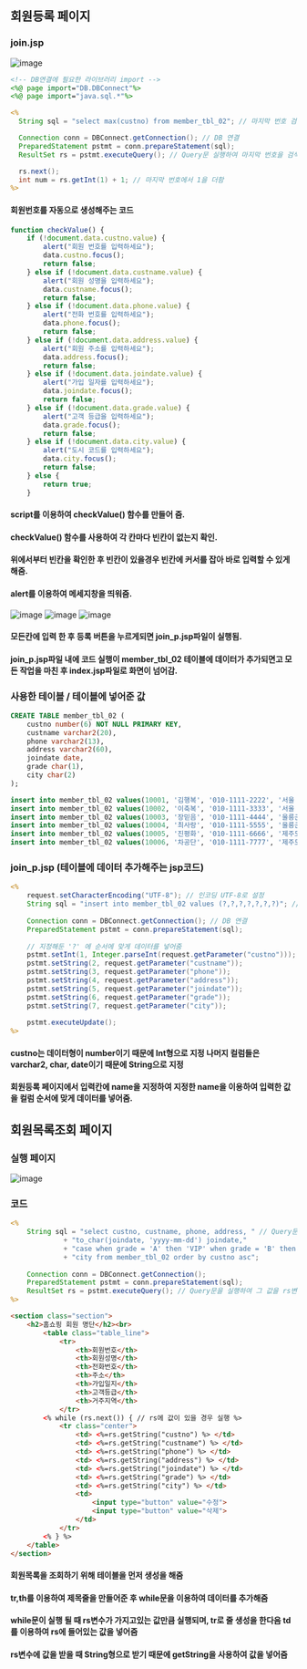 ## 회원등록 페이지
### join.jsp 
![image](https://user-images.githubusercontent.com/93521099/186085777-b9cfe72c-d7e2-4fc8-8fa1-a3ab853d4aef.png)

```jsp
<!-- DB연결에 필요한 라이브러리 import -->
<%@ page import="DB.DBConnect"%>
<%@ page import="java.sql.*"%>

<%
  String sql = "select max(custno) from member_tbl_02"; // 마지막 번호 검색하는 Query문 작성 후 sql변수에 저장

  Connection conn = DBConnect.getConnection(); // DB 연결
  PreparedStatement pstmt = conn.prepareStatement(sql);
  ResultSet rs = pstmt.executeQuery(); // Query문 실행하여 마지막 번호을 검색하여 변수 rs에 저장

  rs.next();
  int num = rs.getInt(1) + 1; // 마지막 번호에서 1을 더함
%>
```
#### 회원번호를 자동으로 생성해주는 코드
```javascript
function checkValue() {
    if (!document.data.custno.value) {
        alert("회원 번호를 입력하세요");
        data.custno.focus();
        return false;
    } else if (!document.data.custname.value) {
        alert("회원 성명을 입력하세요");
        data.custname.focus();
        return false;
    } else if (!document.data.phone.value) {
        alert("전화 번호를 입력하세요");
        data.phone.focus();
        return false;
    } else if (!document.data.address.value) {
        alert("회원 주소를 입력하세요");
        data.address.focus();
        return false;
    } else if (!document.data.joindate.value) {
        alert("가입 일자를 입력하세요");
        data.joindate.focus();
        return false;
    } else if (!document.data.grade.value) {
        alert("고객 등급을 입력하세요");
        data.grade.focus();
        return false;
    } else if (!document.data.city.value) {
        alert("도시 코드를 입력하세요");
        data.city.focus();
        return false;
    } else {
        return true;
    }
```
#### script를 이용하여 checkValue() 함수를 만들어 줌.
#### checkValue() 함수를 사용하여 각 칸마다 빈칸이 없는지 확인.
#### 위에서부터 빈칸을 확인한 후 빈칸이 있을경우 빈칸에 커서를 잡아 바로 입력할 수 있게 해줌.
#### alert를 이용하여 메세지창을 띄워줌.

![image](https://user-images.githubusercontent.com/93521099/186086062-c0e4608d-eb32-4cc7-8701-d7da498986f2.png)
![image](https://user-images.githubusercontent.com/93521099/186558643-ee788304-1a30-4547-a17c-f616f73534e5.png)
![image](https://user-images.githubusercontent.com/93521099/186086562-f622e0bc-1b31-482b-920b-0d61a31f02f8.png)

#### 모든칸에 입력 한 후 등록 버튼을 누르게되면 join_p.jsp파일이 실행됨.
#### join_p.jsp파일 내에 코드 실행이  member_tbl_02 테이블에 데이터가 추가되면고 모든 작업을 마친 후 index.jsp파일로 화면이 넘어감.


### 사용한 테이블 / 테이블에 넣어준 값
```sql
CREATE TABLE member_tbl_02 (
	custno number(6) NOT NULL PRIMARY KEY,
	custname varchar2(20),
	phone varchar2(13),
	address varchar2(60),
	joindate date,
	grade char(1),
	city char(2)
);

insert into member_tbl_02 values(10001, '김행복', '010-1111-2222', '서울 동대문구 휘경1동', '20151202', 'A', '01');
insert into member_tbl_02 values(10002, '이축복', '010-1111-3333', '서울 동대문구 휘경2동', '20151202', 'B', '01');
insert into member_tbl_02 values(10003, '장믿음', '010-1111-4444', '울릉군 울릉읍 독도1리', '20151202', 'B', '30');
insert into member_tbl_02 values(10004, '최사랑', '010-1111-5555', '울릉군 울릉읍 독도2리', '20151202', 'A', '30');
insert into member_tbl_02 values(10005, '진평화', '010-1111-6666', '제주도 제주시 외나무골', '20151202', 'B', '60');
insert into member_tbl_02 values(10006, '차공단', '010-1111-7777', '제주도 제주시 감나무골', '20151202', 'C', '60');

```
### join_p.jsp (테이블에 데이터 추가해주는 jsp코드)
```jsp
<%
	request.setCharacterEncoding("UTF-8"); // 인코딩 UTF-8로 설정
	String sql = "insert into member_tbl_02 values (?,?,?,?,?,?,?)"; // 저장할 데이터에 해당하는 values 값에 '?'를 입력
	
	Connection conn = DBConnect.getConnection(); // DB 연결
	PreparedStatement pstmt = conn.prepareStatement(sql); 
	
	// 지정해둔 '?' 에 순서에 맞게 데이터를 넣어줌
	pstmt.setInt(1, Integer.parseInt(request.getParameter("custno"))); 
	pstmt.setString(2, request.getParameter("custname"));
	pstmt.setString(3, request.getParameter("phone"));
	pstmt.setString(4, request.getParameter("address"));
	pstmt.setString(5, request.getParameter("joindate"));
	pstmt.setString(6, request.getParameter("grade"));
	pstmt.setString(7, request.getParameter("city"));
	
	pstmt.executeUpdate();
%>
```
#### custno는 데이터형이 number이기 때문에 Int형으로 지정 나머지 컬럼들은 varchar2, char, date이기 때문에 String으로 지정
#### 회원등록 페이지에서 입력칸에 name을 지정하여 지정한 name을 이용하여 입력한 값을 컬럼 순서에 맞게 데이터를 넣어줌.

## 회원목록조회 페이지
### 실행 페이지
![image](https://user-images.githubusercontent.com/93521099/186558854-7063b53b-7bf3-4771-b1ab-b34f9c5fb274.png)

### 코드 
```jsp
<%
	String sql = "select custno, custname, phone, address, " // Query문 작성 후 sql에 저장
		     + "to_char(joindate, 'yyyy-mm-dd') joindate," 
		     + "case when grade = 'A' then 'VIP' when grade = 'B' then '일반' else '직원' end grade, "
		     + "city from member_tbl_02 order by custno asc";
				
	Connection conn = DBConnect.getConnection(); 
	PreparedStatement pstmt = conn.prepareStatement(sql);
	ResultSet rs = pstmt.executeQuery(); // Query문을 실행하여 그 값을 rs변수에 저장
%>
```

```html
<section class="section">
	<h2>홈쇼핑 회원 명단</h2><br>
		<table class="table_line">
			<tr>
				<th>회원번호</th>
				<th>회원성명</th>
				<th>전화번호</th>
				<th>주소</th>
				<th>가입일지</th>
				<th>고객등급</th>
				<th>거주지역</th>
			</tr>
		<% while (rs.next()) { // rs에 값이 있을 경우 실행 %> 
			<tr class="center">
				<td> <%=rs.getString("custno") %> </td>
				<td> <%=rs.getString("custname") %> </td>
				<td> <%=rs.getString("phone") %> </td>
				<td> <%=rs.getString("address") %> </td>
				<td> <%=rs.getString("joindate") %> </td>
				<td> <%=rs.getString("grade") %> </td>
				<td> <%=rs.getString("city") %> </td>
				<td>
					<input type="button" value="수정">
					<input type="button" value="삭제">
				</td>
			</tr>
		<% } %>
	</table>	
</section>
```
#### 회원목록을 조회하기 위해 테이블을 먼저 생성을 해줌
#### tr,th를 이용하여 제목줄을 만들어준 후 while문을 이용하여 데이터를 추가해줌
#### while문이 실행 될 때 rs변수가 가지고있는 값만큼 실행되며, tr로 줄 생성을 한다음 td를 이용하여 rs에 들어있는 값을 넣어줌
#### rs변수에 값을 받을 때 String형으로 받기 때문에 getString을 사용하여 값을 넣어줌
